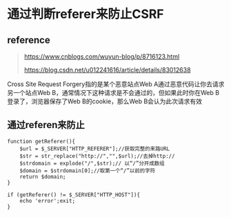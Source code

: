 # 通过判断referer来防止CSRF

## reference

> https://www.cnblogs.com/wuyun-blog/p/8716123.html
>
> https://blog.csdn.net/u012241616/article/details/83012638

Cross Site Request Forgery指的是某个恶意站点Web A通过恶意代码让你去请求另一个站点Web B，通常情况下这种请求是不会通过的，但如果此时你在Web B登录了，浏览器保存了Web B的cookie，那么Web B会认为此次请求有效

## 通过referen来防止

```
function getReferer(){
    $url = $_SERVER["HTTP_REFERER"];//获取完整的来路URL   
    $str = str_replace("http://","",$url);//去掉http://   
    $strdomain = explode("/",$str);// 以“/”分开成数组   
    $domain = $strdomain[0];//取第一个“/”以前的字符  
    return $domain;
}

if (getReferer() != $_SERVER["HTTP_HOST"]){
    echo 'error';exit;
}
```

